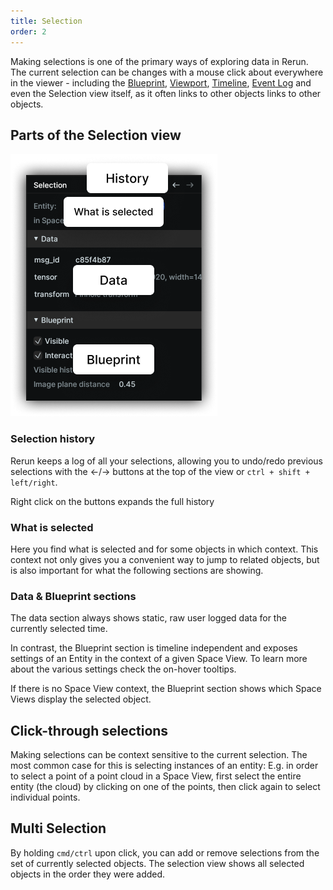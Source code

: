 ```yaml
---
title: Selection
order: 2
---
```


Making selections is one of the primary ways of exploring data in Rerun.
The current selection can be changes with a mouse click about everywhere in the viewer - 
including the [Blueprint](reference/viewer/blueprint.md), [Viewport](reference/viewer/viewport.md),
[Timeline](reference/viewer/timeline.md), [Event Log](reference/viewer/overview.md#event-log)
and even the Selection view itself, as it often links to other objects links to other objects.


Parts of the Selection view
---------------------------

![selection overview](/docs-media/selection-overview.png)

### Selection history
Rerun keeps a log of all your selections, allowing you to undo/redo previous selections
with the ←/→ buttons at the top of the view or `ctrl + shift + left/right`.

Right click on the buttons expands the full history

### What is selected
Here you find what is selected and for some objects in which context.
This context not only gives you a convenient way to jump to related objects,
but is also important for what the following sections are showing.

### Data & Blueprint sections
The data section always shows static, raw user logged data for the currently selected time.

In contrast, the Blueprint section is timeline independent and exposes settings of an Entity
in the context of a given Space View.
To learn more about the various settings check the on-hover tooltips.

If there is no Space View context, the Blueprint section shows which Space Views display the selected object.

Click-through selections
------------------------
Making selections can be context sensitive to the current selection.
The most common case for this is selecting instances of an entity:
E.g. in order to select a point of a point cloud in a Space View,
first select the entire entity (the cloud) by clicking on one of the points,
then click again to select individual points.

Multi Selection
---------------
By holding `cmd/ctrl` upon click, you can add or remove selections from the set of currently selected objects.
The selection view shows all selected objects in the order they were added.
